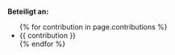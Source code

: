 **Beteiligt an:**
<ul>
{% for contribution in page.contributions %}
<li> {{ contribution }} </li>
{% endfor %}
</ul>
